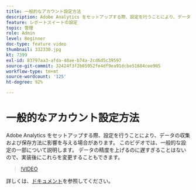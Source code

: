 ```yaml
---
title: 一般的なアカウント設定方法
description: Adobe Analytics をセットアップする際、設定を行うことにより、データの収集および保存方法に影響を与える場合があります。 このビデオでは、一般的な設定の一部について説明します。 データの精度を上げるのに遅すぎることはないので、実装後にこれらを変更することもできます。
feature: レポートスイートの設定
topic: 管理
role: Admin
level: Beginner
doc-type: feature video
thumbnail: 332330.jpg
kt: 7399
exl-id: 83797aa3-afda-40ae-b74a-2cd6d5c39597
source-git-commit: 32424f3f2b05952fe4df9ea91dcbe51684cee905
workflow-type: tm+mt
source-wordcount: '125'
ht-degree: 92%

---
```


# 一般的なアカウント設定方法

Adobe Analytics をセットアップする際、設定を行うことにより、データの収集および保存方法に影響を与える場合があります。 このビデオでは、一般的な設定の一部について説明します。 データの精度を上げるのに遅すぎることはないので、実装後にこれらを変更することもできます。

>[!VIDEO](https://video.tv.adobe.com/v/332330/?quality=12&learn=on)

詳しくは、[ドキュメント](https://experienceleague.adobe.com/docs/analytics/admin/admin-tools/general-acct-settings-admin.html?lang=en#admin-tools)を参照してください。

